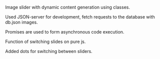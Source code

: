 Image slider with dynamic content generation using classes.

Used JSON-server for development, fetch requests to the database with db.json images.

Promises are used to form asynchronous code execution.

Function of switching slides on pure js.

Added dots for switching between sliders.
